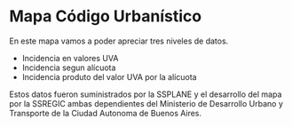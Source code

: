 # Mapa Código Urbanístico

En este mapa vamos a poder apreciar tres niveles de datos.

- Incidencia en valores UVA
- Incidencia segun alícuota
- Incidencia produto del valor UVA por la alícuota

Estos datos fueron suministrados por la SSPLANE y el desarrollo del mapa por la SSREGIC ambas dependientes del Ministerio de Desarrollo Urbano y Transporte de la Ciudad Autonoma de Buenos Aires.
